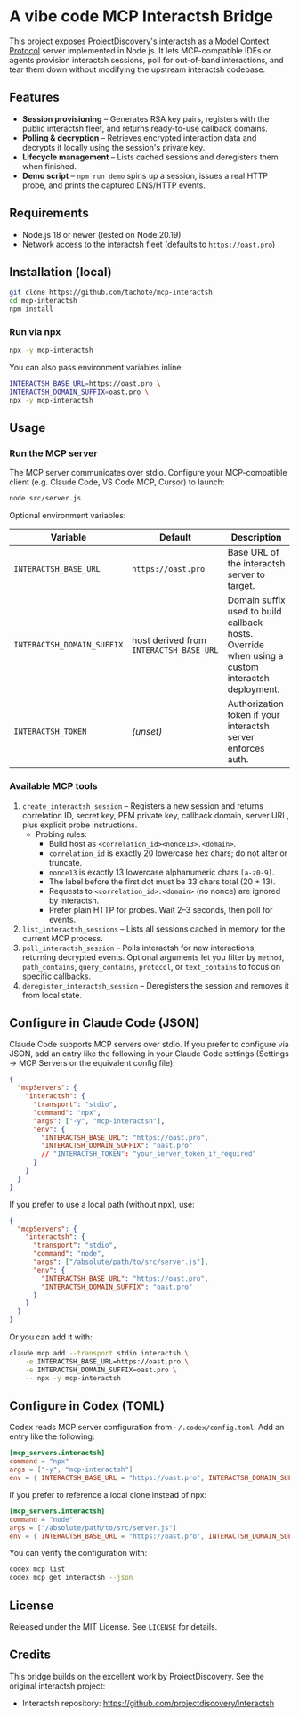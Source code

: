 # A vibe code MCP Interactsh Bridge

This project exposes [ProjectDiscovery's interactsh](https://github.com/projectdiscovery/interactsh) as a [Model Context Protocol](https://modelcontextprotocol.io/) server implemented in Node.js. It lets MCP-compatible IDEs or agents provision interactsh sessions, poll for out-of-band interactions, and tear them down without modifying the upstream interactsh codebase.

## Features

- **Session provisioning** – Generates RSA key pairs, registers with the public interactsh fleet, and returns ready-to-use callback domains.
- **Polling & decryption** – Retrieves encrypted interaction data and decrypts it locally using the session's private key.
- **Lifecycle management** – Lists cached sessions and deregisters them when finished.
- **Demo script** – `npm run demo` spins up a session, issues a real HTTP probe, and prints the captured DNS/HTTP events.

## Requirements

- Node.js 18 or newer (tested on Node 20.19)
- Network access to the interactsh fleet (defaults to `https://oast.pro`)

## Installation (local)

```bash
git clone https://github.com/tachote/mcp-interactsh
cd mcp-interactsh
npm install
```

### Run via npx


```bash
npx -y mcp-interactsh
```

You can also pass environment variables inline:

```bash
INTERACTSH_BASE_URL=https://oast.pro \
INTERACTSH_DOMAIN_SUFFIX=oast.pro \
npx -y mcp-interactsh
```
## Usage

### Run the MCP server

The MCP server communicates over stdio. Configure your MCP-compatible client (e.g. Claude Code, VS Code MCP, Cursor) to launch:

```bash
node src/server.js
```

Optional environment variables:

| Variable | Default | Description |
|----------|---------|-------------|
| `INTERACTSH_BASE_URL` | `https://oast.pro` | Base URL of the interactsh server to target. |
| `INTERACTSH_DOMAIN_SUFFIX` | host derived from `INTERACTSH_BASE_URL` | Domain suffix used to build callback hosts. Override when using a custom interactsh deployment. |
| `INTERACTSH_TOKEN` | _(unset)_ | Authorization token if your interactsh server enforces auth. |

### Available MCP tools

1. `create_interactsh_session` – Registers a new session and returns correlation ID, secret key, PEM private key, callback domain, server URL, plus explicit probe instructions.
   - Probing rules:
     - Build host as `<correlation_id><nonce13>.<domain>`.
     - `correlation_id` is exactly 20 lowercase hex chars; do not alter or truncate.
     - `nonce13` is exactly 13 lowercase alphanumeric chars `[a-z0-9]`.
     - The label before the first dot must be 33 chars total (20 + 13).
     - Requests to `<correlation_id>.<domain>` (no nonce) are ignored by interactsh.
     - Prefer plain HTTP for probes. Wait 2–3 seconds, then poll for events.
2. `list_interactsh_sessions` – Lists all sessions cached in memory for the current MCP process.
3. `poll_interactsh_session` – Polls interactsh for new interactions, returning decrypted events. Optional arguments let you filter by `method`, `path_contains`, `query_contains`, `protocol`, or `text_contains` to focus on specific callbacks.
4. `deregister_interactsh_session` – Deregisters the session and removes it from local state.

## Configure in Claude Code (JSON)

Claude Code supports MCP servers over stdio. If you prefer to configure via JSON, add an entry like the following in your Claude Code settings (Settings → MCP Servers or the equivalent config file):

```json
{
  "mcpServers": {
    "interactsh": {
      "transport": "stdio",
      "command": "npx",
      "args": ["-y", "mcp-interactsh"],
      "env": {
        "INTERACTSH_BASE_URL": "https://oast.pro",
        "INTERACTSH_DOMAIN_SUFFIX": "oast.pro"
        // "INTERACTSH_TOKEN": "your_server_token_if_required"
      }
    }
  }
}
```

If you prefer to use a local path (without npx), use:

```json
{
  "mcpServers": {
    "interactsh": {
      "transport": "stdio",
      "command": "node",
      "args": ["/absolute/path/to/src/server.js"],
      "env": {
        "INTERACTSH_BASE_URL": "https://oast.pro",
        "INTERACTSH_DOMAIN_SUFFIX": "oast.pro"
      }
    }
  }
}
```

Or you can add it with:

```bash
claude mcp add --transport stdio interactsh \
    -e INTERACTSH_BASE_URL=https://oast.pro \
    -e INTERACTSH_DOMAIN_SUFFIX=oast.pro \
    -- npx -y mcp-interactsh
```

## Configure in Codex (TOML)

Codex reads MCP server configuration from `~/.codex/config.toml`. Add an entry like the following:

```toml
[mcp_servers.interactsh]
command = "npx"
args = ["-y", "mcp-interactsh"]
env = { INTERACTSH_BASE_URL = "https://oast.pro", INTERACTSH_DOMAIN_SUFFIX = "oast.pro" }
```

If you prefer to reference a local clone instead of npx:

```toml
[mcp_servers.interactsh]
command = "node"
args = ["/absolute/path/to/src/server.js"]
env = { INTERACTSH_BASE_URL = "https://oast.pro", INTERACTSH_DOMAIN_SUFFIX = "oast.pro" }
```

You can verify the configuration with:

```bash
codex mcp list
codex mcp get interactsh --json
```
## License

Released under the MIT License. See `LICENSE` for details.

## Credits

This bridge builds on the excellent work by ProjectDiscovery. See the original interactsh project:

- Interactsh repository: https://github.com/projectdiscovery/interactsh
